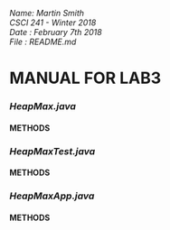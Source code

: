 _Name: Martin Smith_  
_CSCI 241 - Winter 2018_  
_Date : February 7th 2018_  
_File : README.md_

# MANUAL FOR LAB3
### __**_HeapMax.java_**__
#### **METHODS**

### __**_HeapMaxTest.java_**__
#### **METHODS**

### __**_HeapMaxApp.java_**__
#### **METHODS**
